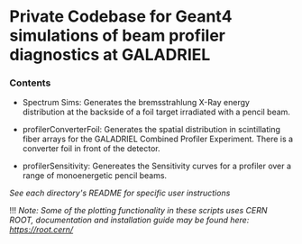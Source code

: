 # Private Codebase for Geant4 simulations of beam profiler diagnostics at GALADRIEL


### Contents
- Spectrum Sims: Generates the bremsstrahlung X-Ray energy distribution at the backside of a foil target irradiated with a pencil beam.

- profilerConverterFoil: Generates the spatial distribution in scintillating fiber arrays for the GALADRIEL Combined Profiler Experiment. There is a converter foil in front of the detector.

- profilerSensitivity: Genereates the Sensitivity curves for a profiler over a range of monoenergetic pencil beams.


_See each directory's README for specific user instructions_

!!! *Note: Some of the plotting functionality in these scripts uses CERN ROOT, documentation and installation guide may be found here: https://root.cern/*
